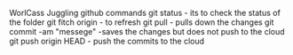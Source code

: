 WorlCass Juggling
github commands 
git status - its to check the status of the folder
git fitch origin - to  refresh 
git pull - pulls down the changes
git commit -am "messege" -saves the changes but does not push to the cloud
git push origin HEAD - push the commits to the cloud
